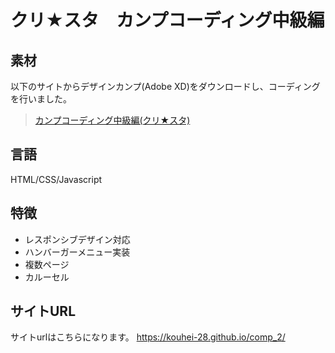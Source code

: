 # クリ★スタ　カンプコーディング中級編

## 素材
以下のサイトからデザインカンプ(Adobe XD)をダウンロードし、コーディングを行いました。
>[カンプコーディング中級編(クリ★スタ)](https://crestadesign.org/cording-second/)

## 言語
HTML/CSS/Javascript

## 特徴
- レスポンシブデザイン対応
- ハンバーガーメニュー実装
- 複数ページ
- カルーセル

## サイトURL
サイトurlはこちらになります。
https://kouhei-28.github.io/comp_2/

